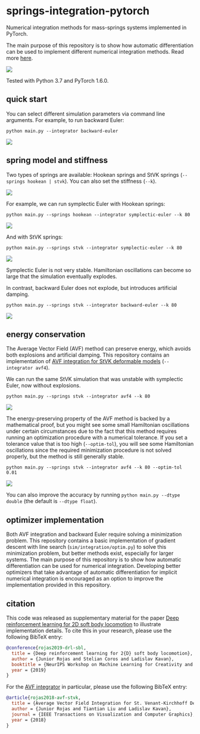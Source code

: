 # springs-integration-pytorch

Numerical integration methods for mass-springs systems implemented in PyTorch.

The main purpose of this repository is to show how automatic differentiation can be used to implement different numerical integration methods. Read more [here](https://medium.com/@juniorrojas/numerical-integration-for-physics-based-simulation-via-backpropagation-on-energy-functions-b39c4d3a610).

![](media/integrators.gif)

Tested with Python 3.7 and PyTorch 1.6.0.

## quick start

You can select different simulation parameters via command line arguments. For example, to run backward Euler:

```
python main.py --integrator backward-euler
```

![](media/be.gif)

## spring model and stiffness

Two types of springs are available: Hookean springs and StVK springs (`--springs hookean | stvk`). You can also set the stiffness (`--k`).

![](media/spring-potential.png)

For example, we can run symplectic Euler with Hookean springs:

```
python main.py --springs hookean --integrator symplectic-euler --k 80
```

![](media/se-hookean.gif)

And with StVK springs:

```
python main.py --springs stvk --integrator symplectic-euler --k 80
```

![](media/se-stvk.gif)

Symplectic Euler is not very stable. Hamiltonian oscillations can become so large that the simulation eventually explodes.

In contrast, backward Euler does not explode, but introduces artificial damping.

```
python main.py --springs stvk --integrator backward-euler --k 80
```

![](media/be-stvk.gif)

## energy conservation

The Average Vector Field (AVF) method can preserve energy, which avoids both explosions and artificial damping. This repository contains an implementation of [AVF integration for StVK deformable models](https://medium.com/@juniorrojas/average-vector-field-integration-for-st-venant-kirchhoff-deformable-models-1848787bf1dd) (`--integrator avf4`).

We can run the same StVK simulation that was unstable with symplectic Euler, now without explosions.

```
python main.py --springs stvk --integrator avf4 --k 80
```

![](media/avf4-stvk.gif)

The energy-preserving property of the AVF method is backed by a mathematical proof, but you might see some small Hamiltonian oscillations under certain circumstances due to the fact that this method requires running an optimization procedure with a numerical tolerance. If you set a tolerance value that is too high (`--optim-tol`), you will see some Hamiltonian oscillations since the required minimization procedure is not solved properly, but the method is still generally stable.

```
python main.py --springs stvk --integrator avf4 --k 80 --optim-tol 0.01
```

![](media/avf4-stvk-tol-0.01.gif)

You can also improve the accuracy by running `python main.py --dtype double` (the default is `--dtype float`).

## optimizer implementation

Both AVF integration and backward Euler require solving a minimization problem. This repository contains a basic implementation of gradient descent with line search (`sim/integration/optim.py`) to solve this minimization problem, but better methods exist, especially for larger systems. The main purpose of this repository is to show how automatic differentiation can be used for numerical integration. Developing better optimizers that take advantage of automatic differentiation for implicit numerical integration is encouraged as an option to improve the implementation provided in this repository.

## citation

This code was released as supplementary material for the paper [Deep reinforcement learning for 2D soft body locomotion](https://neurips2019creativity.github.io/doc/drlsbl-neurips-2019.pdf) to illustrate implementation details. To cite this in your research, please use the following BibTeX entry:

```bibtex
@conference{rojas2019-drl-sbl,
  title = {Deep reinforcement learning for 2{D} soft body locomotion},
  author = {Junior Rojas and Stelian Coros and Ladislav Kavan},
  booktitle = {NeurIPS Workshop on Machine Learning for Creativity and Design 3.0},
  year = {2019}
}
```

For the [AVF integrator](https://medium.com/@juniorrojas/average-vector-field-integration-for-st-venant-kirchhoff-deformable-models-1848787bf1dd) in particular, please use the following BibTeX entry:

```bibtex
@article{rojas2018-avf-stvk,
  title = {Average Vector Field Integration for St. Venant-Kirchhoff Deformable Models},
  author = {Junior Rojas and Tiantian Liu and Ladislav Kavan},
  journal = {IEEE Transactions on Visualization and Computer Graphics},
  year = {2018}
}
```
